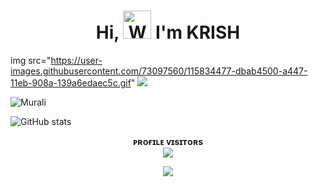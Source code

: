 <h1 align="center"> Hi, <img src="https://raw.githubusercontent.com/nixin72/nixin72/master/wave.gif" 
         alt="Waving hand animated gif"
         height="45"
         width="45" /> I'm KRISH</h1>
         
 img src="https://user-images.githubusercontent.com/73097560/115834477-dbab4500-a447-11eb-908a-139a6edaec5c.gif"
  <img src="https://readme-typing-svg.herokuapp.com?color=00FF00&rcenter=true&lines=WELCOME+TO+MY+PROFILE&width=600&height=180" style="font-size: smaller;">

![Murali](https://media.giphy.com/media/iuMqhDxbEpekk31eQN/giphy.gif)


![ GitHub stats](https://github-readme-stats.vercel.app/api?username=KRISHtg&show_icons=true&theme=radical)


<p align="center">
    <b>ᴘʀᴏғɪʟᴇ ᴠɪsɪᴛᴏʀs</b><br>
     <img align="middle" src="https://profile-counter.glitch.me/KRISHtg/count.svg" />
</p>


<p align="center">
  <a href="https://t.me/KRISHtg"><img src="https://te.legra.ph/file/9989a8e59a7be0a8aa85d.jpg"></a>
    </p>
<p align="center">




